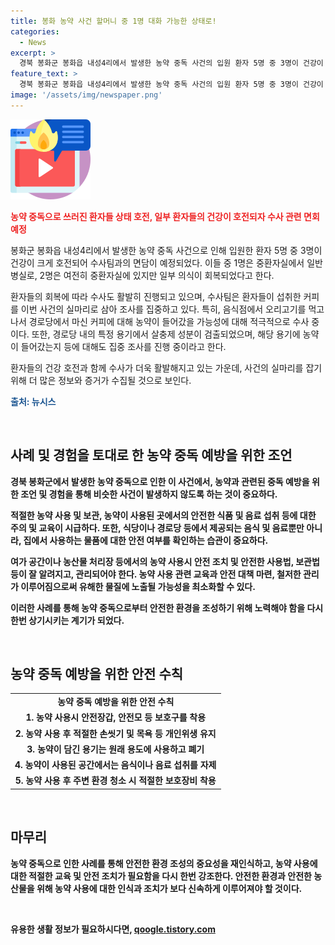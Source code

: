 ```yaml
---
title: 봉화 농약 사건 할머니 중 1명 대화 가능한 상태로!
categories:
  - News
excerpt: >
  경북 봉화군 봉화읍 내성4리에서 발생한 농약 중독 사건의 입원 환자 5명 중 3명이 건강이 호전되어 중환자실에서 일반 병실로 옮겨졌다. 수사팀은 환자들과 면담하여 사건을 조사할 예정이며, 식사 후 마신 커피가 사건의 실마리일 가능성이 크다. 당일 경로당에서 커피를 마신 4명 중 3명이 중독 증세를 보였고, 살충제 성분은 특정 용기에서 검출됐으며, 해당 용기와 관련된 사항을 추적 중이다. 한 명의 집과 주변 지역을 수색하고 CC TV 영상도 분석 중이다.
feature_text: >
  경북 봉화군 봉화읍 내성4리에서 발생한 농약 중독 사건의 입원 환자 5명 중 3명이 건강이 호전되어 중환자실에서 일반 병실로 옮겨졌다. 수사팀은 환자들과 면담하여 사건을 조사할 예정이며, 식사 후 마신 커피가 사건의 실마리일 가능성이 크다. 당일 경로당에서 커피를 마신 4명 중 3명이 중독 증세를 보였고, 살충제 성분은 특정 용기에서 검출됐으며, 해당 용기와 관련된 사항을 추적 중이다. 한 명의 집과 주변 지역을 수색하고 CC TV 영상도 분석 중이다.
image: '/assets/img/newspaper.png'
---
```


<p><img src="/assets/img/news.png" alt="rentncar 속보" /></p>

<p><b><span style="color: #ee2323;">농약 중독으로 쓰러진 환자들 상태 호전, 일부 환자들의 건강이 호전되자 수사 관련 면회 예정</span></b></p>

<p>봉화군 봉화읍 내성4리에서 발생한 농약 중독 사건으로 인해 입원한 환자 5명 중 3명이 건강이 크게 호전되어 수사팀과의 면담이 예정되었다. 이들 중 1명은 중환자실에서 일반병실로, 2명은 여전히 중환자실에 있지만 일부 의식이 회복되었다고 한다. </p>

<p>환자들의 회복에 따라 수사도 활발히 진행되고 있으며, 수사팀은 환자들이 섭취한 커피를 이번 사건의 실마리로 삼아 조사를 집중하고 있다. 특히, 음식점에서 오리고기를 먹고 나서 경로당에서 마신 커피에 대해 농약이 들어갔을 가능성에 대해 적극적으로 수사 중이다. 또한, 경로당 내의 특정 용기에서 살충제 성분이 검출되었으며, 해당 용기에 농약이 들어갔는지 등에 대해도 집중 조사를 진행 중이라고 한다. </p>

<p>환자들의 건강 호전과 함께 수사가 더욱 활발해지고 있는 가운데, 사건의 실마리를 잡기 위해 더 많은 정보와 증거가 수집될 것으로 보인다. </p>

<p><b><span style="color: #1a5490;">출처: 뉴시스</span><b></p>

<p data-ke-size="size16">&nbsp;</p>

<h2 data-ke-size="size26">사례 및 경험을 토대로 한 농약 중독 예방을 위한 조언</h2>

<p>경북 봉화군에서 발생한 농약 중독으로 인한 이 사건에서, 농약과 관련된 중독 예방을 위한 조언 및 경험을 통해 비슷한 사건이 발생하지 않도록 하는 것이 중요하다. </p>

<p>적절한 농약 사용 및 보관, 농약이 사용된 곳에서의 안전한 식품 및 음료 섭취 등에 대한 주의 및 교육이 시급하다. 또한, 식당이나 경로당 등에서 제공되는 음식 및 음료뿐만 아니라, 집에서 사용하는 물품에 대한 안전 여부를 확인하는 습관이 중요하다. </p>

<p>여가 공간이나 농산물 처리장 등에서의 농약 사용시 안전 조치 및 안전한 사용법, 보관법 등이 잘 알려지고, 관리되어야 한다. 농약 사용 관련 교육과 안전 대책 마련, 철저한 관리가 이루어짐으로써 유해한 물질에 노출될 가능성을 최소화할 수 있다. </p>

<p>이러한 사례를 통해 농약 중독으로부터 안전한 환경을 조성하기 위해 노력해야 함을 다시 한번 상기시키는 계기가 되었다.</p>

<p data-ke-size="size16">&nbsp;</p>

<h2 data-ke-size="size26">농약 중독 예방을 위한 안전 수칙</h2>

<table>
    <tbody>
        <tr>
            <td style="text-align: center; height: 17px;"><b>농약 중독 예방을 위한 안전 수칙</b></td>
        </tr>
        <tr>
            <td style="text-align: center; height: 17px;"><b>1. 농약 사용시 안전장갑, 안전모 등 보호구를 착용</b></td>
        </tr>
        <tr>
            <td style="text-align: center; height: 17px;"><b>2. 농약 사용 후 적절한 손씻기 및 목욕 등 개인위생 유지</b></td>
        </tr>
        <tr>
            <td style="text-align: center; height: 17px;"><b>3. 농약이 담긴 용기는 원래 용도에 사용하고 폐기</b></td>
        </tr>
        <tr>
            <td style="text-align: center; height: 17px;"><b>4. 농약이 사용된 공간에서는 음식이나 음료 섭취를 자제</b></td>
        </tr>
        <tr>
            <td style="text-align: center; height: 17px;"><b>5. 농약 사용 후 주변 환경 청소 시 적절한 보호장비 착용</b></td>
        </tr>
    </tbody>
</table>

<p data-ke-size="size16">&nbsp;</p>

<h2 data-ke-size="size26">마무리</h2>

<p>농약 중독으로 인한 사례를 통해 안전한 환경 조성의 중요성을 재인식하고, 농약 사용에 대한 적절한 교육 및 안전 조치가 필요함을 다시 한번 강조한다. 안전한 환경과 안전한 농산물을 위해 농약 사용에 대한 인식과 조치가 보다 신속하게 이루어져야 할 것이다.</p>

<p data-ke-size="size16">&nbsp;</p>
유용한 생활 정보가 필요하시다면, <a href="https://qoogle.tistory.com" rel="dofollow">qoogle.tistory.com</a>


